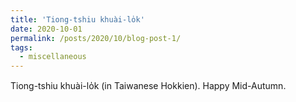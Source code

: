 ```yaml
---
title: 'Tiong-tshiu khuài-lo̍k'
date: 2020-10-01
permalink: /posts/2020/10/blog-post-1/
tags:
  - miscellaneous
---
```


Tiong-tshiu khuài-lo̍k (in Taiwanese Hokkien). Happy Mid-Autumn.

